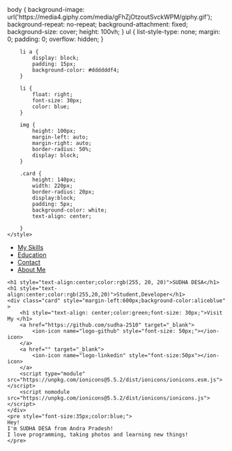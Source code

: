 <html>

<head>
    <meta name="viewport" content="width=device-width, initial-scale=1.0">
    <link rel="icon" type="image/x-icon" 
    <style>
        body {
            background-image: url('https://media4.giphy.com/media/gFhZjOtzoutSvckWPM/giphy.gif');
            background-repeat: no-repeat;
            background-attachment: fixed;
            background-size: cover;
            height: 100vh;
        }
        ul {
            list-style-type: none;
            margin: 0;
            padding: 0;
            overflow: hidden;
        }

        li a {
            display: block;
            padding: 15px;
            background-color: #ddddddf4;
        }

        li {
            float: right;
            font-size: 30px;
            color: blue;
        }

        img {
            height: 100px;
            margin-left: auto;
            margin-right: auto;
            border-radius: 50%;
            display: block;
        }

        .card {
            height: 140px;
            width: 220px;
            border-radius: 20px;
            display:block;
            padding: 5px;
            background-color: white;
            text-align: center;

        }
    </style>

<body style="height:100vh;background-size:cover;">
    <ul>
        <li><a href="#My Skills">My Skills</a></li>
        <li><a href="#Education">Education</a></li>
        <li><a href="#contact">Contact </a></li>
        <li><a href="#about">About Me</a></li>
    </ul>
    
    <h1 style="text-align:center;color:rgb(255, 20, 20)">SUDHA DESA</h1>
    <h1 style="text-align:center;color:rgb(255,20,20)">Student,Developer</h1>
    <div class="card" style="margin-left:600px;background-color:aliceblue" >
        <h1 style="text-align: center;color:green;font-size: 30px;">Visit My </h1>
        <a href="https://github.com/sudha-2510" target="_blank">
            <ion-icon name="logo-github" style="font-size: 50px;"></ion-icon>
        </a>
        <a href="" target="_blank">
            <ion-icon name="logo-linkedin" style="font-size:50px"></ion-icon>
        </a>
        <script type="module" src="https://unpkg.com/ionicons@5.5.2/dist/ionicons/ionicons.esm.js"></script>
        <script nomodule src="https://unpkg.com/ionicons@5.5.2/dist/ionicons/ionicons.js"></script>
    </div>
    <pre style="font-size:35px;color:blue;">
    Hey!
    I'm SUDHA DESA from Andra Pradesh!
    I love programming, taking photos and learning new things!
    </pre>
</body>

</html>
